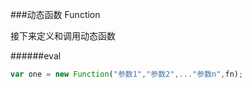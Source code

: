 ###动态函数 Function

接下来定义和调用动态函数

######eval

```javascript
var one = new Function("参数1","参数2",..."参数n",fn);
```

